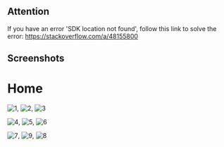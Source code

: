 ## Attention
If you have an error 'SDK location not found', follow this link to solve the error: https://stackoverflow.com/a/48155800

## Screenshots
# Home
![1](https://github.com/ducdungbui1712/MusicApplicationAndroid/assets/123966272/46f149c2-802e-490c-a505-f638a74f3a8e), ![2](https://github.com/ducdungbui1712/MusicApplicationAndroid/assets/123966272/c1236a23-bd0a-4766-b12e-c790bef8164f), ![3](https://github.com/ducdungbui1712/MusicApplicationAndroid/assets/123966272/1c641b81-e53a-4320-be68-401890f3a497)

![4](https://github.com/ducdungbui1712/MusicApplicationAndroid/assets/123966272/1615b698-7cfb-42c5-a17d-aadcd1151e0e), ![5](https://github.com/ducdungbui1712/MusicApplicationAndroid/assets/123966272/481ed484-ab59-423c-899a-f0c1190e02ce), ![6](https://github.com/ducdungbui1712/MusicApplicationAndroid/assets/123966272/430527fa-d129-4137-a0fe-102ac875f886)

![7](https://github.com/ducdungbui1712/MusicApplicationAndroid/assets/123966272/5a23effc-28b3-427b-a895-0827aaa9f259), ![9](https://github.com/ducdungbui1712/MusicApplicationAndroid/assets/123966272/ae3968ca-04d6-4be8-8700-6c46e75725bd), ![8](https://github.com/ducdungbui1712/MusicApplicationAndroid/assets/123966272/bbc352e7-26c0-4074-818f-e23a55888c2e)



